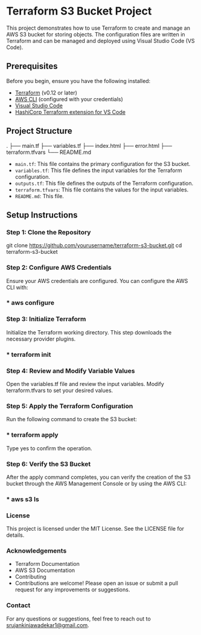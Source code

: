 # Terraform S3 Bucket Project

This project demonstrates how to use Terraform to create and manage an AWS S3 bucket for storing objects. The configuration files are written in Terraform and can be managed and deployed using Visual Studio Code (VS Code).

## Prerequisites

Before you begin, ensure you have the following installed:

- [Terraform](https://www.terraform.io/downloads.html) (v0.12 or later)
- [AWS CLI](https://aws.amazon.com/cli/) (configured with your credentials)
- [Visual Studio Code](https://code.visualstudio.com/)
- [HashiCorp Terraform extension for VS Code](https://marketplace.visualstudio.com/items?itemName=HashiCorp.terraform)

## Project Structure
.
├── main.tf
├── variables.tf
├── index.html
├── error.html
├── terraform.tfvars
└── README.md
- `main.tf`: This file contains the primary configuration for the S3 bucket.
- `variables.tf`: This file defines the input variables for the Terraform configuration.
- `outputs.tf`: This file defines the outputs of the Terraform configuration.
- `terraform.tfvars`: This file contains the values for the input variables.
- `README.md`: This file.

## Setup Instructions

### Step 1: Clone the Repository 
git clone https://github.com/yourusername/terraform-s3-bucket.git
cd terraform-s3-bucket

### Step 2: Configure AWS Credentials
Ensure your AWS credentials are configured. You can configure the AWS CLI with:
### * aws configure

### Step 3: Initialize Terraform
Initialize the Terraform working directory. 
This step downloads the necessary provider plugins.
### * terraform init

### Step 4: Review and Modify Variable Values
Open the variables.tf file and review the input variables. 
Modify terraform.tfvars to set your desired values.

### Step 5: Apply the Terraform Configuration
Run the following command to create the S3 bucket:
### * terraform apply
Type yes to confirm the operation.

### Step 6: Verify the S3 Bucket
After the apply command completes, 
you can verify the creation of the S3 bucket through the AWS Management Console or by using the AWS CLI:
### * aws s3 ls

### License
This project is licensed under the MIT License. See the LICENSE file for details.

### Acknowledgements
- Terraform Documentation
- AWS S3 Documentation
- Contributing
- Contributions are welcome! Please open an issue or submit a pull request for any improvements or suggestions.

### Contact
For any questions or suggestions, feel free to reach out to srujankinjawadekar1@gmail.com.
